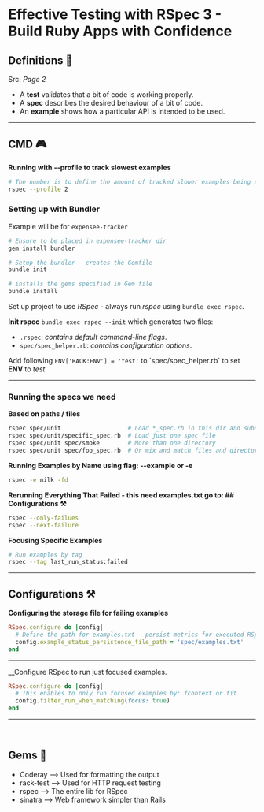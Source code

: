 # Effective Testing with RSpec 3 - Build Ruby Apps with Confidence

## Definitions 🧾

Src: _Page 2_

- A __test__ validates that a bit of code is working properly.
- A __spec__ describes the desired behaviour of a bit of code.
- An __example__ shows how a particular API is intended to be used.

---

## CMD 🎮

**Running with --profile to track slowest examples**

```bash
# The number is to define the amount of tracked slower examples being executed
rspec --profile 2
```

### Setting up with Bundler

Example will be for `expensee-tracker`

```bash
# Ensure to be placed in expensee-tracker dir
gem install bundler

# Setup the bundler - creates the Gemfile
bundle init

# installs the gems specified in Gem file
bundle install
```

Set up project to use _RSpec_ - always run _rspec_ using `bundle exec rspec`.

__Init rspec__ `bundle exec rspec --init` which generates two files:

- `.rspec`: _contains default command-line flags_.
- `spec/spec_helper.rb`: _contains configuration options_.

Add following `ENV['RACK:ENV'] = 'test'` to ´spec/spec_helper.rb´ to set __ENV__ to _test_.

---

### Running the specs we need

__Based on paths / files__

```bash
rspec spec/unit                   # Load *_spec.rb in this dir and subdirs
rspec spec/unit/specific_spec.rb  # Load just one spec file
rspec spec/unit spec/smoke        # More than one directory
rspec spec/unit spec/foo_spec.rb  # Or mix and match files and directories
```

__Running Examples by Name using flag: --example or -e__

```bash
rspec -e milk -fd
```

__Rerunning Everything That Failed - this need examples.txt go to: ## Configurations ⚒️__

```bash
rspec --only-failues
rspec --next-failure
```

__Focusing Specific Examples__

```bash
# Run examples by tag
rspec --tag last_run_status:failed
```

---

## Configurations ⚒️

__Configuring the storage file for failing examples__

```ruby
RSpec.configure do |config|
  # Define the path for examples.txt - persist metrics for executed RSpec examples 
  config.example_status_persistence_file_path = 'spec/examples.txt'
end
```

---

__Configure RSpec to run just focused examples.

```ruby
RSpec.configure do |config|
  # This enables to only run focused examples by: fcontext or fit
  config.filter_run_when_matching(focus: true)
end
```

---

<br>

## Gems 💎

- Coderay --> Used for formatting the output
- rack-test --> Used for HTTP request testing
- rspec --> The entire lib for RSpec
- sinatra --> Web framework simpler than Rails